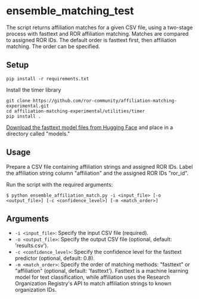# ensemble_matching_test
The script returns affiliation matches for a given CSV file, using a two-stage process with fasttext and ROR affiliation matching. Matches are compared to assigned ROR IDs. The default order is fasttext first, then affiliation matching. The order can be specified.

## Setup
````
pip install -r requirements.txt
````
Install the timer library
```
git clone https://github.com/ror-community/affiliation-matching-experimental.git
cd affiliation-matching-experimental/utilities/timer
pip install .
```
[Download the fasttext model files from Hugging Face](https://huggingface.co/poodledude/ror-predictor/tree/main) and place in a directory called "models."

## Usage
Prepare a CSV file containing affiliation strings and assigned ROR IDs. Label the affiliation string column "affiliation" and the assigned ROR IDs "ror_id".

Run the script with the required arguments:
````
$ python ensemble_affiliation_match.py -i <input_file> [-o <output_file>] [-c <confidence_level>] [-m <match_order>]
````

## Arguments
- `-i <input_file>`: Specify the input CSV file (required).
- `-o <output_file>`: Specify the output CSV file (optional, default: 'results.csv').
- `-c <confidence_level>`: Specify the confidence level for the fasttext predictor (optional, default: 0.8).
- `-m <match_order>`: Specify the order of matching methods: "fasttext" or "affiliation" (optional, default: 'fasttext'). Fasttext is a machine learning model for text classification, while affiliation uses the Research Organization Registry's API to match affiliation strings to known organization IDs. 